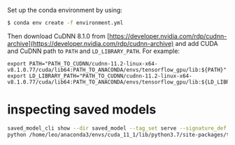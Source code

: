 Set up the conda environment by using:

```bash
$ conda env create -f environment.yml
```

Then download CuDNN 8.1.0 from [https://developer.nvidia.com/rdp/cudnn-archive](https://developer.nvidia.com/rdp/cudnn-archive) and
add CUDA and CuDNN path to `PATH` and `LD_LIBRARY_PATH`. For example:

```shell
export PATH="PATH_TO_CUDNN/cudnn-11.2-linux-x64-v8.1.0.77/cuda/lib64:PATH_TO_ANACONDA/envs/tensorflow_gpu/lib:${PATH}"
export LD_LIBRARY_PATH="PATH_TO_CUDNN/cudnn-11.2-linux-x64-v8.1.0.77/cuda/lib64:PATH_TO_ANACONDA/envs/tensorflow_gpu/lib:${LD_LIBRARY_PATH}"
```

# inspecting saved models

```bash
saved_model_cli show --dir saved_model --tag_set serve --signature_def serving_default
python /home/leo/anaconda3/envs/cuda_11_1/lib/python3.7/site-packages/tensorflow/python/tools/import_pb_to_tensorboard.py --model_dir ./saved_model --log_dir /tmp/tensorflow_logdir
```